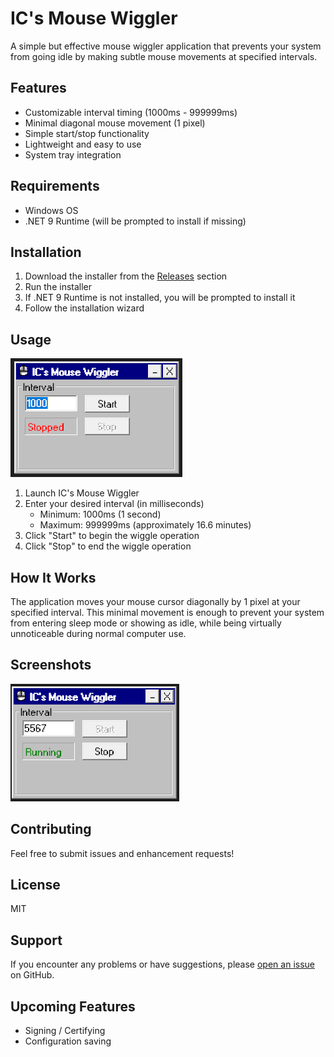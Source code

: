 # IC's Mouse Wiggler

A simple but effective mouse wiggler application that prevents your system from going idle by making subtle mouse movements at specified intervals.

## Features

- Customizable interval timing (1000ms - 999999ms)
- Minimal diagonal mouse movement (1 pixel)
- Simple start/stop functionality
- Lightweight and easy to use
- System tray integration

## Requirements

- Windows OS
- .NET 9 Runtime (will be prompted to install if missing)

## Installation

1. Download the installer from the [Releases](https://github.com/iarlaithc/MouseWiggler/releases/tag/release) section
2. Run the installer
3. If .NET 9 Runtime is not installed, you will be prompted to install it
4. Follow the installation wizard

## Usage

![Application Main Window](https://github.com/iarlaithc/MouseWiggler/blob/master/Wiggler/Resources/Images/Examples/Wiggler.PNG)


1. Launch IC's Mouse Wiggler
2. Enter your desired interval (in milliseconds)
   - Minimum: 1000ms (1 second)
   - Maximum: 999999ms (approximately 16.6 minutes)
3. Click "Start" to begin the wiggle operation
4. Click "Stop" to end the wiggle operation

## How It Works

The application moves your mouse cursor diagonally by 1 pixel at your specified interval. This minimal movement is enough to prevent your system from entering sleep mode or showing as idle, while being virtually unnoticeable during normal computer use.

## Screenshots

![Running](https://github.com/iarlaithc/MouseWiggler/blob/master/Wiggler/Resources/Images/Examples/wiggler2.PNG)
## Contributing

Feel free to submit issues and enhancement requests!

## License

MIT

## Support

If you encounter any problems or have suggestions, please [open an issue](issues) on GitHub.

## Upcoming Features
- Signing / Certifying
- Configuration saving
